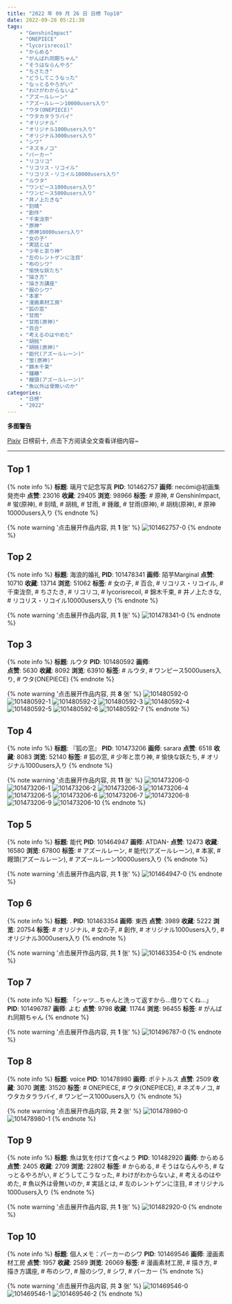 ```yaml
---
title: "2022 年 09 月 26 日 日榜 Top10"
date: 2022-09-28 05:21:30
tags:
    - "GenshinImpact"
    - "ONEPIECE"
    - "lycorisrecoil"
    - "からめる"
    - "がんばれ同期ちゃん"
    - "そうはならんやろ"
    - "ちさたき"
    - "どうしてこうなった"
    - "なっとるやろがい"
    - "わけがわからないよ"
    - "アズールレーン"
    - "アズールレーン10000users入り"
    - "ウタ(ONEPIECE)"
    - "ウタカタララバイ"
    - "オリジナル"
    - "オリジナル1000users入り"
    - "オリジナル3000users入り"
    - "シワ"
    - "ネズキノコ"
    - "パーカー"
    - "リコリコ"
    - "リコリス・リコイル"
    - "リコリス・リコイル10000users入り"
    - "ルウタ"
    - "ワンピース1000users入り"
    - "ワンピース5000users入り"
    - "井ノ上たきな"
    - "刻晴"
    - "創作"
    - "千束泷奈"
    - "原神"
    - "原神10000users入り"
    - "女の子"
    - "実話とは"
    - "少年と祟り神"
    - "左のレントゲンに注目"
    - "布のシワ"
    - "愉快な妖たち"
    - "描き方"
    - "描き方講座"
    - "服のシワ"
    - "本家"
    - "漫画素材工房"
    - "狐の窓"
    - "甘雨"
    - "甘雨(原神)"
    - "百合"
    - "考えるのはやめた"
    - "胡桃"
    - "胡桃(原神)"
    - "能代(アズールレーン)"
    - "蛍(原神)"
    - "錦木千束"
    - "鍾離"
    - "饅頭(アズールレーン)"
    - "魚以外は骨無いのか"
categories:
    - "日榜"
    - "2022"
---
```


<i class="fa fa-triangle-exclamation"></i>**多图警告**<i class="fa fa-triangle-exclamation"></i>

[Pixiv](https://www.pixiv.net/) 日榜前十, 点击下方阅读全文查看详细内容~

<!-- more -->

---

## Top 1

{% note info %}
**标题**: 璃月で記念写真
**PID**: 101462757 **画师**: necömi@初画集発売中
**点赞**: 23016 **收藏**: 29405 **浏览**: 98966
**标签**: # 原神, # GenshinImpact, # 蛍(原神), # 刻晴, # 胡桃, # 甘雨, # 鍾離, # 甘雨(原神), # 胡桃(原神), # 原神10000users入り
{% endnote %}

{% note warning '点击展开作品内容, 共 **1** 张' %}
![101462757-0](https://i.pixiv.re/img-original/img/2022/09/25/00/00/42/101462757_p0.png)
{% endnote %}

## Top 2

{% note info %}
**标题**: 海浪的婚礼
**PID**: 101478341 **画师**: 陌芋Marginal
**点赞**: 10710 **收藏**: 13714 **浏览**: 51062
**标签**: # 女の子, # 百合, # リコリス・リコイル, # 千束泷奈, # ちさたき, # リコリコ, # lycorisrecoil, # 錦木千束, # 井ノ上たきな, # リコリス・リコイル10000users入り
{% endnote %}

{% note warning '点击展开作品内容, 共 **1** 张' %}
![101478341-0](https://i.pixiv.re/img-original/img/2022/09/25/16/56/37/101478341_p0.jpg)
{% endnote %}

## Top 3

{% note info %}
**标题**: ルウタ
**PID**: 101480592 **画师**: ㅤㅤㅤㅤㅤㅤㅤㅤㅤㅤㅤㅤㅤ
**点赞**: 5630 **收藏**: 8092 **浏览**: 63910
**标签**: # ルウタ, # ワンピース5000users入り, # ウタ(ONEPIECE)
{% endnote %}

{% note warning '点击展开作品内容, 共 **8** 张' %}
![101480592-0](https://i.pixiv.re/img-original/img/2022/09/25/18/33/41/101480592_p0.jpg)
![101480592-1](https://i.pixiv.re/img-original/img/2022/09/25/18/33/41/101480592_p1.jpg)
![101480592-2](https://i.pixiv.re/img-original/img/2022/09/25/18/33/41/101480592_p2.jpg)
![101480592-3](https://i.pixiv.re/img-original/img/2022/09/25/18/33/41/101480592_p3.jpg)
![101480592-4](https://i.pixiv.re/img-original/img/2022/09/25/18/33/41/101480592_p4.jpg)
![101480592-5](https://i.pixiv.re/img-original/img/2022/09/25/18/33/41/101480592_p5.jpg)
![101480592-6](https://i.pixiv.re/img-original/img/2022/09/25/18/33/41/101480592_p6.jpg)
![101480592-7](https://i.pixiv.re/img-original/img/2022/09/25/18/33/41/101480592_p7.jpg)
{% endnote %}

## Top 4

{% note info %}
**标题**: 『狐の窓』
**PID**: 101473206 **画师**: sarara
**点赞**: 6518 **收藏**: 8083 **浏览**: 52140
**标签**: # 狐の窓, # 少年と祟り神, # 愉快な妖たち, # オリジナル1000users入り
{% endnote %}

{% note warning '点击展开作品内容, 共 **11** 张' %}
![101473206-0](https://i.pixiv.re/img-original/img/2022/09/25/12/25/18/101473206_p0.png)
![101473206-1](https://i.pixiv.re/img-original/img/2022/09/25/12/25/18/101473206_p1.png)
![101473206-2](https://i.pixiv.re/img-original/img/2022/09/25/12/25/18/101473206_p2.png)
![101473206-3](https://i.pixiv.re/img-original/img/2022/09/25/12/25/18/101473206_p3.png)
![101473206-4](https://i.pixiv.re/img-original/img/2022/09/25/12/25/18/101473206_p4.png)
![101473206-5](https://i.pixiv.re/img-original/img/2022/09/25/12/25/18/101473206_p5.png)
![101473206-6](https://i.pixiv.re/img-original/img/2022/09/25/12/25/18/101473206_p6.png)
![101473206-7](https://i.pixiv.re/img-original/img/2022/09/25/12/25/18/101473206_p7.png)
![101473206-8](https://i.pixiv.re/img-original/img/2022/09/25/12/25/18/101473206_p8.png)
![101473206-9](https://i.pixiv.re/img-original/img/2022/09/25/12/25/18/101473206_p9.png)
![101473206-10](https://i.pixiv.re/img-original/img/2022/09/25/12/25/18/101473206_p10.png)
{% endnote %}

## Top 5

{% note info %}
**标题**: 能代
**PID**: 101464947 **画师**: ATDAN-
**点赞**: 12473 **收藏**: 16580 **浏览**: 67800
**标签**: # アズールレーン, # 能代(アズールレーン), # 本家, # 饅頭(アズールレーン), # アズールレーン10000users入り
{% endnote %}

{% note warning '点击展开作品内容, 共 **1** 张' %}
![101464947-0](https://i.pixiv.re/img-original/img/2022/09/27/14/18/03/101464947_p0.jpg)
{% endnote %}

## Top 6

{% note info %}
**标题**: .
**PID**: 101463354 **画师**: 東西
**点赞**: 3989 **收藏**: 5222 **浏览**: 20754
**标签**: # オリジナル, # 女の子, # 創作, # オリジナル1000users入り, # オリジナル3000users入り
{% endnote %}

{% note warning '点击展开作品内容, 共 **1** 张' %}
![101463354-0](https://i.pixiv.re/img-original/img/2022/09/25/00/14/10/101463354_p0.jpg)
{% endnote %}

## Top 7

{% note info %}
**标题**: 「シャツ…ちゃんと洗って返すから…借りてくね…」
**PID**: 101496787 **画师**: よむ
**点赞**: 9798 **收藏**: 11744 **浏览**: 96455
**标签**: # がんばれ同期ちゃん
{% endnote %}

{% note warning '点击展开作品内容, 共 **1** 张' %}
![101496787-0](https://i.pixiv.re/img-original/img/2022/09/26/08/03/26/101496787_p0.png)
{% endnote %}

## Top 8

{% note info %}
**标题**: voice
**PID**: 101478980 **画师**: ポテトルス
**点赞**: 2509 **收藏**: 3070 **浏览**: 31520
**标签**: # ONEPIECE, # ウタ(ONEPIECE), # ネズキノコ, # ウタカタララバイ, # ワンピース1000users入り
{% endnote %}

{% note warning '点击展开作品内容, 共 **2** 张' %}
![101478980-0](https://i.pixiv.re/img-original/img/2022/09/25/17/24/03/101478980_p0.jpg)
![101478980-1](https://i.pixiv.re/img-original/img/2022/09/25/17/24/03/101478980_p1.jpg)
{% endnote %}

## Top 9

{% note info %}
**标题**: 魚は気を付けて食べよう
**PID**: 101482920 **画师**: からめる
**点赞**: 2405 **收藏**: 2709 **浏览**: 22802
**标签**: # からめる, # そうはならんやろ, # なっとるやろがい, # どうしてこうなった, # わけがわからないよ, # 考えるのはやめた, # 魚以外は骨無いのか, # 実話とは, # 左のレントゲンに注目, # オリジナル1000users入り
{% endnote %}

{% note warning '点击展开作品内容, 共 **1** 张' %}
![101482920-0](https://i.pixiv.re/img-original/img/2022/09/25/20/04/33/101482920_p0.png)
{% endnote %}

## Top 10

{% note info %}
**标题**: 個人メモ：パーカーのシワ
**PID**: 101469546 **画师**: 漫画素材工房
**点赞**: 1957 **收藏**: 2589 **浏览**: 26069
**标签**: # 漫画素材工房, # 描き方, # 描き方講座, # 布のシワ, # 服のシワ, # シワ, # パーカー
{% endnote %}

{% note warning '点击展开作品内容, 共 **3** 张' %}
![101469546-0](https://i.pixiv.re/img-original/img/2022/09/25/08/00/02/101469546_p0.jpg)
![101469546-1](https://i.pixiv.re/img-original/img/2022/09/25/08/00/02/101469546_p1.jpg)
![101469546-2](https://i.pixiv.re/img-original/img/2022/09/25/08/00/02/101469546_p2.jpg)
{% endnote %}

